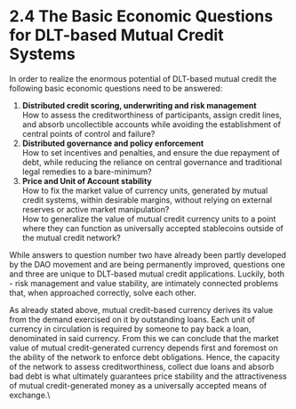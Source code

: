 # 2.4 The Basic Economic Questions for DLT-based Mutual Credit Systems

In order to realize the enormous potential of DLT-based mutual credit the following basic economic questions need to be answered:

1. **Distributed credit scoring, underwriting and risk management**\
   How to assess the creditworthiness of participants, assign credit lines, and absorb uncollectible accounts while avoiding the establishment of central points of control and failure?&#x20;
2. **Distributed governance and policy enforcement**\
   How to set incentives and penalties, and ensure the due repayment of debt, while reducing the reliance on central governance and traditional legal remedies to a bare-minimum?&#x20;
3. **Price and Unit of Account stability**\
   How to fix the market value of currency units, generated by mutual credit systems, within desirable margins, without relying on external reserves or active market manipulation?\
   How to generalize the value of mutual credit currency units to a point where they can function as universally accepted stablecoins outside of the mutual credit network?

While answers to question number two have already been partly developed by the DAO movement and are being permanently improved, questions one and three are unique to DLT-based mutual credit applications. Luckily, both - risk management and value stability, are intimately connected problems that, when approached correctly, solve each other.&#x20;

As already stated above, mutual credit-based currency derives its value from the demand exercised on it by outstanding loans. Each unit of currency in circulation is required by someone to pay back a loan, denominated in said currency. From this we can conclude that the market value of mutual credit-generated currency depends first and foremost on the ability of the network to enforce debt obligations. Hence, the capacity of the network to assess creditworthiness, collect due loans and absorb bad debt is what ultimately guarantees price stability and the attractiveness of mutual credit-generated money as a universally accepted means of exchange.\

